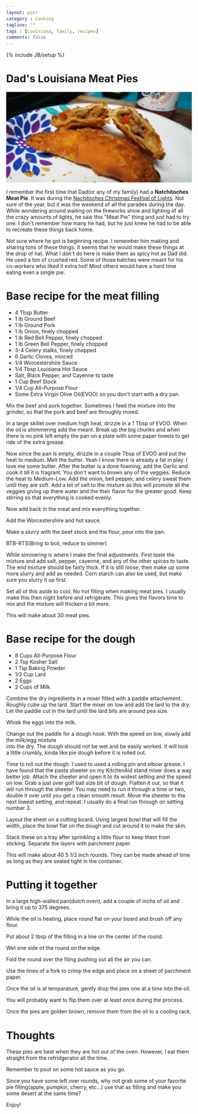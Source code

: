 ```yaml
---
layout: post
category : Cooking
tagline: ""
tags : [Louisiana, family, recipes]
comments: false
---
```

{% include JB/setup %}

# Dad's Louisiana Meat Pies

![](/assets/cooking/DadsMeatPies/20200712_202216.jpg)

I remember the first time that Dad(or any of my family) had a __Natchitoches Meat Pie__.  It was 
during the [Nachitoches Christmas Festival of Lights](http://www.christmasfestival.com/). Not sure of the year, but it was the weekend of all the parades during the day.  While wondering around 
waiting on the fireworks show and lighting of all the crazy amounts of lights, he saw this "Meat Pie" 
thing and just had to try one.  I don't remember how many he had, but he just knew he had to be 
able to recreate these things back home.

Not sure where he got is beginning recipe.  I remember him making and sharing tons of these things.  It seems 
that he would make these things at the drop of hat.  What I don't do here is make them as spicy hot as Dad did.  He 
used a ton of crushed red.  Some of those batches were meant for his co-workers who liked it extra hot!  Most 
others would have a hard time eating even a single pie.

# Base recipe for the meat filling

* 4 Tbsp Butter
* 1 lb Ground Beef
* 1 lb Ground Pork
* 1 lb Onion, finely chopped
* 1 lb Red Bell Pepper, finely chopped
* 1 lb Green Bell Pepper, finely chopped
* 3-4 Celery stalks, finely chopped
* 6 Garlic Cloves, minced
* 1/4 Worcestershire Sauce
* 1/4 Tbsp Louisiana Hot Sauce
* Salt, Black Pepper, and Cayenne to taste
* 1 Cup Beef Stock
* 1/4 Cup All-Purpose Flour
* Some Extra Virgin Olive Oil(EVOO) so you don't start with a dry pan.

Mix the beef and pork together. Sometimes I feed the mixture into the grinder, so that the pork and beef are throughly mixed.

In a large skillet over medium high heat, drizzle in a 1 Tbsp of EVOO.  When the oil is shimmering add the meant.
Break up the big chunks and when there is no pink left empty the pan on a plate with some paper towels to get ride of the extra grease.

Now since the pan is empty, drizzle in a couple Tbsp of EVOO and put the heat to medium.
Melt the butter.  Yeah I know there is already a fat in play.  I love me some butter.  After the butter is a done foaming, add the Garlic and cook it 
till it is fragrant.  You don't want to brown any of the veggies.
Reduce the heat to Medium-Low.  Add the onion, bell pepper, and celery sweat them until they are soft. Add a bit of salt to the mixture as this will promote all the veggies giving up there water and the their flavor for the greater good.
Keep stirring so that everything is cooked evenly.

Now add back in the meat and mix everything together.

Add the Worcestershire and hot sauce.

Make a slurry with the beef stock and the flour, pour into the pan.

BTB-RTS(Bring to boil, reduce to simmer)

While simmering is where I make the final adjustments.  First taste the mixture and add salt, pepper, cayenne, and any of the other 
spices to taste.  The end mixture should be fairly thick.  If it is still loose, then make up some more slurry and add as needed.  Corn starch can also be used, but make sure you slurry it up first.

Set all of this aside to cool.  No hot filling when making meat pies.  I usually make this then night before and refrigerate.  This 
gives the flavors time to mix and the mixture will thicken a bit more.

This will make about 30 meat pies.  

# Base recipe for the dough

* 8 Cups All-Purpose Flour
* 2 Tsp Kosher Salt
* 1 Tsp Baking Powder
* 1/2 Cup Lard 
* 2 Eggs
* 2 Cups of Milk

Combine the dry ingredients in a mixer fitted with a paddle attachement.  Roughly cube up the 
lard.  Start the mixer on low and add the lard to the dry.  Let the paddle cut in the lard until 
the lard bits are around pea size.  

Whisk the eggs into the milk.

Change out the paddle for a dough hook.  With the speed on low, slowly add the milk/egg mixture  
into the dry.  The dough should not be wet and be easily worked.  It will look a little crumbly, kinda like pie dough before it is rolled out.

Time to roll out the dough.  I used to used a rolling pin and elbow grease.  I have found that the 
pasta sheeter on my KitchenAid stand mixer does a way better job.  Attach the sheeter and open it 
to its widest setting and the speed on low.  Grab a just over golf ball size bit of dough.  Flatten it out, so that 
it will run through the sheeter.  You may need to run it through a time or two, double it over until you get a clean 
smooth result.  Move the sheeter to the next lowest setting, and repeat.  I usually do a final run 
through on setting number 3. 

Layout the sheet on a cutting board.  Using largest bowl that will fill the width, place the bowl 
flat on the dough and cut around it to make the skin.

Stack these on a tray after sprinkling a little flour to keep them from sticking.  Separate the 
layers with parchment paper.

This will make about 40 5 1/2 inch rounds.  They can be made ahead of time as long as they are sealed tight in the container.

# Putting it together

In a large high-walled pan(dutch oven), add a couple of inchs of oil and bring it up to 375 degrees.

While the oil is heating, place round flat on your board and brush off any flour.

Put about 2 tbsp of the filling in a line on the center of the round.

Wet one side of the round on the edge.

Fold the round over the filing pushing out all the air you can.

Use the tines of a fork to crimp the edge and place on a sheet of parchment paper.

Once the oil is at temparature, gently drop the pies one at a time into the oil.

You will probably want to flip them over at least once during the process.  

Once the pies are golden brown, remove them from the oil to a cooling rack.

# Thoughts
These pies are best when they are hot out of the oven.  However, I eat them straight from the refridgerator all the time.

Remember to pout on some hot sauce as you go.

Since you have some left over rounds, why not grab some of your favorite pie filling(apple, pumpkin, cherry, etc...) use that as filling and make you some desert at the same time?

Enjoy!
